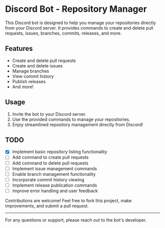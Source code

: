 # Discord Bot - Repository Manager

This Discord bot is designed to help you manage your repositories directly from your Discord server. It provides commands to create and delete pull requests, issues, branches, commits, releases, and more.

## Features

- Create and delete pull requests
- Create and delete issues
- Manage branches
- View commit history
- Publish releases
- And more!

## Usage

1. Invite the bot to your Discord server.
2. Use the provided commands to manage your repositories.
3. Enjoy streamlined repository management directly from Discord!

## TODO

- [x] Implement basic repository listing functionality
- [ ] Add command to create pull requests
- [ ] Add command to delete pull requests
- [ ] Implement issue management commands
- [ ] Enable branch management functionality
- [ ] Incorporate commit history viewing
- [ ] Implement release publication commands
- [ ] Improve error handling and user feedback

Contributions are welcome! Feel free to fork this project, make improvements, and submit a pull request.

---

For any questions or support, please reach out to the bot's developer.
